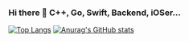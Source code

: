 ### Hi there 👋 C++, Go, Swift, Backend, iOSer...

[![Top Langs](https://github-readme-stats.vercel.app/api/top-langs/?username=mtcoafun&layout=compact&hide_title=true&hide_border=true&icon_color=CE1D2D&text_color=718096&bg_color=00000000)](https://github.com/anuraghazra/github-readme-stats)   [![Anurag's GitHub stats](https://github-readme-stats.vercel.app/api?username=mtcoafun&show_icons=true&hide_title=true&hide_border=true&icon_color=CE1D2D&text_color=718096&bg_color=00000000)](https://github.com/anuraghazra/github-readme-stats)
<!--
**mtcoafun/mtcoafun** is a ✨ _special_ ✨ repository because its `README.md` (this file) appears on your GitHub profile.

Here are some ideas to get you started:

- 🔭 I’m currently working on ...
- 🌱 I’m currently learning ...
- 👯 I’m looking to collaborate on ...
- 🤔 I’m looking for help with ...
- 💬 Ask me about ...
- 📫 How to reach me: ...
- 😄 Pronouns: ...
- ⚡ Fun fact: ...
-->
